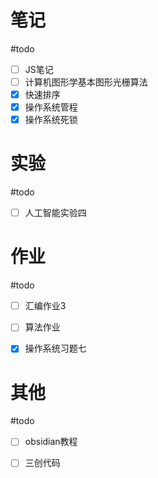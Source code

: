 # 笔记
#todo
- [ ] JS笔记
- [ ] 计算机图形学基本图形光栅算法
- [x] 快速排序
- [x] 操作系统管程
- [x] 操作系统死锁

# 实验
#todo 


- [ ] 人工智能实验四




# 作业
#todo 
- [ ] 汇编作业3
- [ ] 算法作业
- [x] 操作系统习题七


# 其他
#todo 
- [ ] obsidian教程
- [ ] 三创代码


